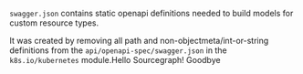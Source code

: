 `swagger.json` contains static openapi definitions needed to build models for custom resource types.

It was created by removing all path and non-objectmeta/int-or-string definitions from 
the `api/openapi-spec/swagger.json` in the `k8s.io/kubernetes` module.Hello Sourcegraph!
Goodbye
